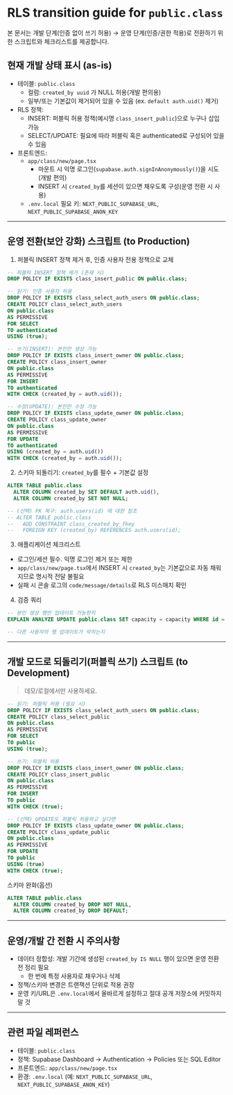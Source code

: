 # RLS transition guide for `public.class`

본 문서는 개발 단계(인증 없이 쓰기 허용) → 운영 단계(인증/권한 적용)로 전환하기 위한 스크립트와 체크리스트를 제공합니다.

## 현재 개발 상태 표시 (as-is)
- 테이블: `public.class`
  - 컬럼: `created_by uuid` 가 NULL 허용(개발 편의용)
  - 일부/또는 기본값이 제거되어 있을 수 있음 (ex. `default auth.uid()` 제거)
- RLS 정책:
  - INSERT: 퍼블릭 허용 정책(예시명 `class_insert_public`)으로 누구나 삽입 가능
  - SELECT/UPDATE: 필요에 따라 퍼블릭 혹은 authenticated로 구성되어 있을 수 있음
- 프론트엔드:
  - `app/class/new/page.tsx`
    - 마운트 시 익명 로그인(`supabase.auth.signInAnonymously()`)을 시도 (개발 편의)
    - INSERT 시 `created_by`를 세션이 있으면 채우도록 구성(운영 전환 시 사용)
  - `.env.local` 필요 키: `NEXT_PUBLIC_SUPABASE_URL`, `NEXT_PUBLIC_SUPABASE_ANON_KEY`

---

## 운영 전환(보안 강화) 스크립트 (to Production)
1) 퍼블릭 INSERT 정책 제거 후, 인증 사용자 전용 정책으로 교체
```sql
-- 퍼블릭 INSERT 정책 제거 (존재 시)
DROP POLICY IF EXISTS class_insert_public ON public.class;

-- 읽기: 인증 사용자 허용
DROP POLICY IF EXISTS class_select_auth_users ON public.class;
CREATE POLICY class_select_auth_users
ON public.class
AS PERMISSIVE
FOR SELECT
TO authenticated
USING (true);

-- 쓰기(INSERT): 본인만 생성 가능
DROP POLICY IF EXISTS class_insert_owner ON public.class;
CREATE POLICY class_insert_owner
ON public.class
AS PERMISSIVE
FOR INSERT
TO authenticated
WITH CHECK (created_by = auth.uid());

-- 수정(UPDATE): 본인만 수정 가능
DROP POLICY IF EXISTS class_update_owner ON public.class;
CREATE POLICY class_update_owner
ON public.class
AS PERMISSIVE
FOR UPDATE
TO authenticated
USING (created_by = auth.uid())
WITH CHECK (created_by = auth.uid());
```

2) 스키마 되돌리기: `created_by`를 필수 + 기본값 설정
```sql
ALTER TABLE public.class
  ALTER COLUMN created_by SET DEFAULT auth.uid(),
  ALTER COLUMN created_by SET NOT NULL;

-- (선택) FK 복구: auth.users(id) 에 대한 참조
-- ALTER TABLE public.class
--   ADD CONSTRAINT class_created_by_fkey
--   FOREIGN KEY (created_by) REFERENCES auth.users(id);
```

3) 애플리케이션 체크리스트
- 로그인/세션 필수. 익명 로그인 제거 또는 제한
- `app/class/new/page.tsx`에서 INSERT 시 `created_by`는 기본값으로 자동 채워지므로 명시적 전달 불필요
- 실패 시 콘솔 로그의 `code/message/details`로 RLS 미스매치 확인

4) 검증 쿼리
```sql
-- 본인 생성 행만 업데이트 가능한지
EXPLAIN ANALYZE UPDATE public.class SET capacity = capacity WHERE id = '...';

-- 다른 사용자의 행 업데이트가 막히는지
```

---

## 개발 모드로 되돌리기(퍼블릭 쓰기) 스크립트 (to Development)
> 데모/로컬에서만 사용하세요.
```sql
-- 읽기: 퍼블릭 허용 (필요 시)
DROP POLICY IF EXISTS class_select_auth_users ON public.class;
CREATE POLICY class_select_public
ON public.class
AS PERMISSIVE
FOR SELECT
TO public
USING (true);

-- 쓰기: 퍼블릭 허용
DROP POLICY IF EXISTS class_insert_owner ON public.class;
CREATE POLICY class_insert_public
ON public.class
AS PERMISSIVE
FOR INSERT
TO public
WITH CHECK (true);

-- (선택) UPDATE도 퍼블릭 허용하고 싶다면
DROP POLICY IF EXISTS class_update_owner ON public.class;
CREATE POLICY class_update_public
ON public.class
AS PERMISSIVE
FOR UPDATE
TO public
USING (true)
WITH CHECK (true);
```

스키마 완화(옵션)
```sql
ALTER TABLE public.class
  ALTER COLUMN created_by DROP NOT NULL,
  ALTER COLUMN created_by DROP DEFAULT;
```

---

## 운영/개발 간 전환 시 주의사항
- 데이터 정합성: 개발 기간에 생성된 `created_by IS NULL` 행이 있으면 운영 전환 전 정리 필요
  - 한 번에 특정 사용자로 채우거나 삭제
- 정책/스키마 변경은 트랜잭션 단위로 적용 권장
- 운영 키/URL은 `.env.local`에서 올바르게 설정하고 절대 공개 저장소에 커밋하지 말 것

---

## 관련 파일 레퍼런스
- 테이블: `public.class`
- 정책: Supabase Dashboard → Authentication → Policies 또는 SQL Editor
- 프론트엔드: `app/class/new/page.tsx`
- 환경: `.env.local` (예: `NEXT_PUBLIC_SUPABASE_URL`, `NEXT_PUBLIC_SUPABASE_ANON_KEY`)
